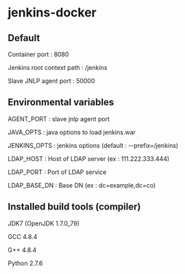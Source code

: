 jenkins-docker
==============

Default
-------
Container port : 8080

Jenkins root context path : /jenkins

Slave JNLP agent port : 50000

Environmental variables
-----------------------

AGENT_PORT : slave jnlp agent port

JAVA_OPTS : java options to load jenkins.war

JENKINS_OPTS : jenkins options (default : --prefix=/jenkins)

LDAP_HOST : Host of LDAP server (ex : 111.222.333.444)

LDAP_PORT : Port of LDAP service

LDAP_BASE_DN : Base DN (ex : dc=example,dc=co)

Installed build tools (compiler)
--------------------------------

JDK7 (OpenJDK 1.7.0_79)

GCC 4.8.4

G++ 4.8.4

Python 2.7.6

